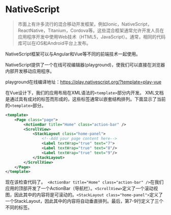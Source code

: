 # NativeScript

> 市面上有许多流行的混合移动开发框架，例如Ionic，NativeScript，ReactNative，Titanium，Cordova等。这些混合框架通常允许开发人员在应用程序开发中使用Web技术（HTML5，JavaScript）。通常，相同的代码库可以在iOS和Android平台上发布。

NativeScript框架可以与Angular和Vue等不同的前端技术一起使用。

NativeScript提供了一个在线可视编辑器(playground)，使我们可以直接在浏览器内部开发移动应用程序。

playground在线编译地址：https://play.nativescript.org/?template=play-vue

在Vue设计下，我们的应用布局在XML语法的`<template>`部分内开发。 XML文档是通过具有成对的标签而形成的，这些标签通常以嵌套结构排列。下面显示了当前的`<template>`部分。

```xml
<template>
    <Page class="page">
        <ActionBar title="Home" class="action-bar" />
        <ScrollView>
            <StackLayout class="home-panel">
                <!--Add your page content here-->
                <Label textWrap="true" text="7">
                <Label textWrap="true" text="8"/>
                <Label textWrap="true" text="9"/>
            </StackLayout>
        </ScrollView>
    </Page>
</template>
```
现在该检查代码了。` <ActionBar title="Home" class="action-bar" />`在我们应用的顶部开发了一个ActionBar（导航栏）。`<ScrollView>`定义了一个滚动视图，因此其中的内容将是可滚动的。`<StackLayout class="home-panel">`定义了一个StackLayout，因此其中的内容将自动垂直排列。最后，第7-9行定义了三个不同的标签。